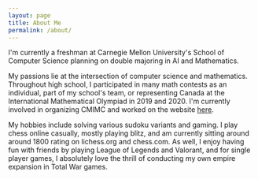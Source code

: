 ```yaml
---
layout: page
title: About Me
permalink: /about/
---
```

I'm currently a freshman at Carnegie Mellon University's School of Computer Science planning on double majoring in AI and Mathematics. 

My passions lie at the intersection of computer science and mathematics. Throughout high school, I participated in many math contests as an individual, part of my school's team, or representing Canada at the International Mathematical Olympiad in 2019 and 2020. I'm currently involved in organizing CMIMC and worked on the website [here](https://cmimcprogramming.org/).

My hobbies include solving various sudoku variants and gaming. I play chess online casually, mostly playing blitz, and am currently sitting around around 1800 rating on lichess.org and chess.com. As well, I enjoy having fun with friends by playing League of Legends and Valorant, and for single player games, I absolutely love the thrill of conducting my own empire expansion in Total War games.

